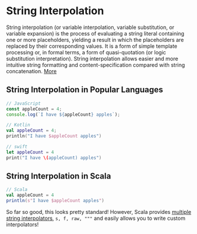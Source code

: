# String Interpolation

String interpolation (or variable interpolation, variable substitution, or variable expansion) is
 the process of evaluating a string literal containing one or more placeholders, yielding a
 result in which the placeholders are replaced by their corresponding values. It is a form of
 simple template processing or, in formal terms, a form of quasi-quotation (or logic substitution
  interpretation). String interpolation allows easier and more intuitive string formatting and
  content-specification compared with string concatenation.  [More](https://en.wikipedia.org/wiki/String_interpolation)
  
 ## String Interpolation in Popular Languages
 
 ```javascript
// JavaScript
const appleCount = 4;
console.log(`I have ${appleCount} apples`);
``` 

```kotlin
// Kotlin
val appleCount = 4;
println("I have $appleCount apples")
```

```swift
// swift
let appleCount = 4
print("I have \(appleCount) apples")
```

## String Interpolation in Scala

```scala
// Scala
val appleCount = 4
println(s"I have $appleCount apples") 
```

So far so good, this looks pretty standard!  However, Scala provides
[multiple string interpolators](https://docs.scala-lang.org/overviews/core/string-interpolation.html),
`s, f, raw, """` and easily allows you to write custom interpolators!



